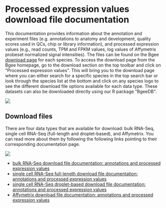 # Processed expression values download file documentation

This documentation provides information about the annotation and experiment files (e.g. annotations to anatomy and development, quality scores used in QCs, chip or library information), and processed expression values (e.g., read counts, TPM and FPKM values, log values of Affymetrix probeset normalized signal intensities). The files can be found on the Bgee [download page](/download/processed-expression-values) for each species. To access the download page from the Bgee homepage, go to the download section on the top toolbar and click on "Processed expression values". This will bring you to the download page where you can either search for a specific species in the top search bar or look through the species list at the bottom and click on any species logo to see the different download file options available for each data type. These datasets can also be downloaded directly using our R package "BgeeDB".

![](../img/doc/Download-files/Processed-expression-homepage.png#tutoimgborder)

## Download files

There are four data types that are available for download: bulk RNA-Seq, single cell RNA-Seq (full-length and droplet-based), and Affymetrix. You can read more about them by following the following links pointing to their corresponding documentation page.

![](../img/doc/Download-files/Processed-expression-Species-data-types.png#tutoimgborder)

*   [bulk RNA-Seq download file documentation: annotations and processed expression values](/support/tutorial-processed-expression-values-download-RNA-seq)
*   [single cell RNA-Seq full-length download file documentation: annotations and processed expression values](/support/tutorial-processed-expression-values-download-scRNA-seq-full-length)
*   [single cell RNA-Seq droplet-based download file documentation: annotations and processed expression values](/support/tutorial-processed-expression-values-download-scRNA-seq-droplet-based)
*   [Affymetrix download file documentation: annotations and processed expression values](/support/tutorial-processed-expression-values-download-affymetrix)
